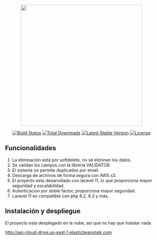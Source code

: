 <p align="center"><a href="https://laravel.com" target="_blank"><img src="https://raw.githubusercontent.com/laravel/art/master/logo-lockup/5%20SVG/2%20CMYK/1%20Full%20Color/laravel-logolockup-cmyk-red.svg" width="400"></a></p>

<p align="center">
<a href="https://travis-ci.org/laravel/framework"><img src="https://travis-ci.org/laravel/framework.svg" alt="Build Status"></a>
<a href="https://packagist.org/packages/laravel/framework"><img src="https://img.shields.io/packagist/dt/laravel/framework" alt="Total Downloads"></a>
<a href="https://packagist.org/packages/laravel/framework"><img src="https://img.shields.io/packagist/v/laravel/framework" alt="Latest Stable Version"></a>
<a href="https://packagist.org/packages/laravel/framework"><img src="https://img.shields.io/packagist/l/laravel/framework" alt="License"></a>
</p>



## Funcionalidades

1. La eliminación está por softdelete, no sé eliminan los datos.
2. Se validan los campos con la librería VALIDATOR.
3. El sistema no permite duplicados por email.
4. Descarga de archivos de forma segura con AWS s3.
5. El proyecto esta desarrollado con laravel 11, lo que proporciona mayor seguridad y escalabilidad.
6. Autenticacion por doble factor, proporciona mayor seguridad.
7. Laravel 11 es compatible con php 8.2, 8.3 y más.



## Instalación y despliegue

El proyecto esta desplegado en la nube, asi que no hay que instalar nada

http://api-cloud-drive.us-east-1.elasticbeanstalk.com




